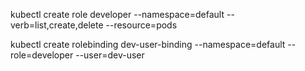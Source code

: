 kubectl create role developer --namespace=default --verb=list,create,delete --resource=pods


kubectl create rolebinding dev-user-binding --namespace=default --role=developer --user=dev-user
